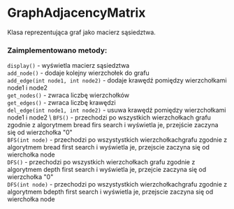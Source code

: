 # GraphAdjacencyMatrix

Klasa reprezentująca graf jako macierz sąsiedztwa.

### Zaimplementowano metody:

`display()` - wyświetla macierz sąsiedztwa\
`add_node()` - dodaje kolejny wierzchołek do grafu\
`add_edge(int node1, int node2)` - dodaje krawędź pomiędzy wierzchołkami node1 i node2\
`get_nodes()` - zwraca liczbę wierzchołków\
`get_edges()` - zwraca liczbę krawędzi\
`del_edge(int node1, int node2)` - usuwa krawędź pomiędzy wierzchołkami node1 i node2 \ 
`BFS()` - przechodzi po wszystkich wierzchołkach grafu zgodnie
z algorytmem bread firs search i wyświetla je, przejście zaczyna się od wierzchołka "0" \
`BFS(int node)` -  przechodzi po wszystystkich wierzchołkachgrafu zgodnie 
z algorytmem bread first search i wyświetla je, przejscie zaczyna się od wierchołka node \
`DFS()` - przechodzi po wszystkich wierzchołkach grafu zgodnie 
z algorytmem depth first search i wyświetla je, przejcie zaczyna się od wierzchołka "0" \
`DFS(int node)` -  przechodzi po wszystystkich wierzchołkachgrafu zgodnie 
z algorytmem bdepth first search i wyświetla je, przejscie zaczyna się od wierchołka node



